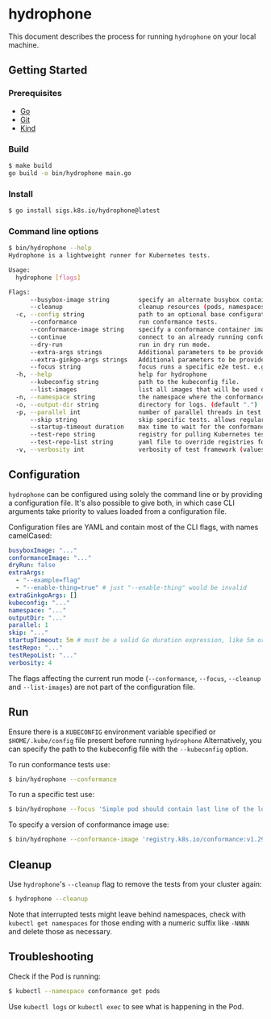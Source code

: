 # hydrophone

This document describes the process for running `hydrophone` on your local machine.

## Getting Started

### Prerequisites

- [Go](https://go.dev/dl/)
- [Git](https://git-scm.com/book/en/v2/Getting-Started-Installing-Git)
- [Kind](https://kind.sigs.k8s.io/docs/user/quick-start/#installation)

### Build

```bash
$ make build
go build -o bin/hydrophone main.go
```

### Install

```bash
$ go install sigs.k8s.io/hydrophone@latest
```

### Command line options

```bash
$ bin/hydrophone --help
Hydrophone is a lightweight runner for Kubernetes tests.

Usage:
  hydrophone [flags]

Flags:
      --busybox-image string        specify an alternate busybox container image. (default "registry.k8s.io/e2e-test-images/busybox:1.36.1-1")
      --cleanup                     cleanup resources (pods, namespaces etc).
  -c, --config string               path to an optional base configuration file.
      --conformance                 run conformance tests.
      --conformance-image string    specify a conformance container image of your choice.
      --continue                    connect to an already running conformance test pod.
      --dry-run                     run in dry run mode.
      --extra-args strings          Additional parameters to be provided to the conformance container. These parameters should be specified as key-value pairs, separated by commas. Each parameter should start with -- (e.g., --clean-start=true,--allowed-not-ready-nodes=2)
      --extra-ginkgo-args strings   Additional parameters to be provided to Ginkgo runner. This flag has the same format as --extra-args.
      --focus string                focus runs a specific e2e test. e.g. - sig-auth. allows regular expressions.
  -h, --help                        help for hydrophone
      --kubeconfig string           path to the kubeconfig file.
      --list-images                 list all images that will be used during conformance tests.
  -n, --namespace string            the namespace where the conformance pod is created. (default "conformance")
  -o, --output-dir string           directory for logs. (default ".")
  -p, --parallel int                number of parallel threads in test framework (automatically sets the --nodes Ginkgo flag). (default 1)
      --skip string                 skip specific tests. allows regular expressions.
      --startup-timeout duration    max time to wait for the conformance test pod to start up. (default 5m0s)
      --test-repo string            registry for pulling Kubernetes test images.
      --test-repo-list string       yaml file to override registries for test images.
  -v, --verbosity int               verbosity of test framework (values >= 6 automatically sets the -v Ginkgo flag). (default 4)
```

## Configuration

`hydrophone` can be configured using solely the command line or by providing a configuration file. It's also possible to give both, in which case CLI arguments take priority to values loaded from a configuration file.

Configuration files are YAML and contain most of the CLI flags, with names camelCased:

```yaml
busyboxImage: "..."
conformanceImage: "..."
dryRun: false
extraArgs:
  - "--example=flag"
  - "--enable-thing=true" # just "--enable-thing" would be invalid
extraGinkgoArgs: []
kubeconfig: "..."
namespace: "..."
outputDir: "..."
parallel: 1
skip: "..."
startupTimeout: 5m # must be a valid Go duration expression, like 5m or 30s
testRepo: "..."
testRepoList: "..."
verbosity: 4
```

The flags affecting the current run mode (`--conformance`, `--focus`, `--cleanup` and `--list-images`) are not part of the configuration file.

## Run

Ensure there is a `KUBECONFIG` environment variable specified or `$HOME/.kube/config` file present before running `hydrophone` Alternatively, you can specify the path to the kubeconfig file with the `--kubeconfig` option.

To run conformance tests use:

```bash
$ bin/hydrophone --conformance
```

To run a specific test use:

```bash
$ bin/hydrophone --focus 'Simple pod should contain last line of the log'
```

To specify a version of conformance image use:

```bash
$ bin/hydrophone --conformance-image 'registry.k8s.io/conformance:v1.29.0'
```

## Cleanup

Use `hydrophone`'s `--cleanup` flag to remove the tests from your cluster again:

```bash
$ hydrophone --cleanup
```

Note that interrupted tests might leave behind namespaces, check with
`kubectl get namespaces` for those ending with a numeric suffix like `-NNNN` and
delete those as necessary.

## Troubleshooting

Check if the Pod is running:

```bash
$ kubectl --namespace conformance get pods
```

Use `kubectl logs` or `kubectl exec` to see what is happening in the Pod.
